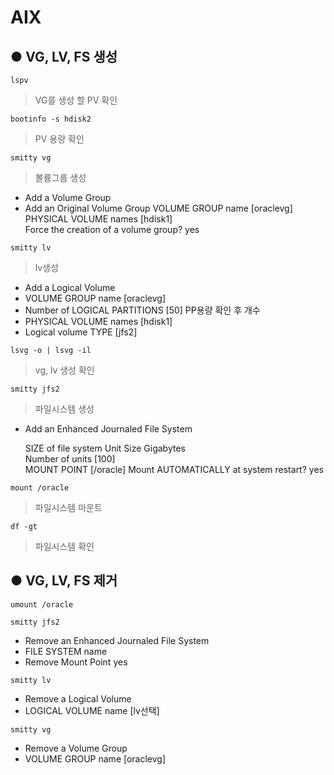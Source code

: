 AIX
=
● VG, LV, FS 생성
-

```
lspv	
```
> VG를 생성 할 PV 확인
```
bootinfo -s hdisk2		
```
> PV 용량 확인
```
smitty vg		
```
> 볼륨그룹 생성
- Add a Volume Group
- Add an Original Volume Group
	VOLUME GROUP name                                  [oraclevg]
	PHYSICAL VOLUME names                              [hdisk1]  
	Force the creation of a volume group?               yes
```
smitty lv		
```
> lv생성
- Add a Logical Volume
- VOLUME GROUP name                                  [oraclevg]
- Number of LOGICAL PARTITIONS                       [50]		PP용량 확인 후 개수 
- PHYSICAL VOLUME names                              [hdisk1] 
- Logical volume TYPE                                [jfs2] 
```
lsvg -o | lsvg -il		
```
> vg, lv 생성 확인
```
smitty jfs2		
```
> 파일시스템 생성
- Add an Enhanced Journaled File System

  SIZE of file system
          Unit Size                                   Gigabytes                                                                                    
          Number of units                            [100]                                                                                          
  MOUNT POINT                                        [/oracle]
  Mount AUTOMATICALLY at system restart?              yes                   
```
mount /oracle
```
> 파일시스템 마운트
```
df -gt	
```
> 파일시스템 확인

● VG, LV, FS 제거
-
```
umount /oracle
```

```
smitty jfs2
```
- Remove an Enhanced Journaled File System
- FILE SYSTEM name                                                                                                                                 
- Remove Mount Point                                  yes      

```
smitty lv
```
- Remove a Logical Volume
- LOGICAL VOLUME name                                [lv선택]

```
smitty vg
```
- Remove a Volume Group
- VOLUME GROUP name                                  [oraclevg]   
